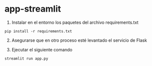 # app-streamlit

1. Instalar en el entorno los paquetes del archivo requirements.txt

```
pip install -r requirements.txt
```

2. Asegurarse que en otro proceso esté levantado el servicio de Flask

3. Ejecutar el siguiente comando

```
streamlit run app.py
```

